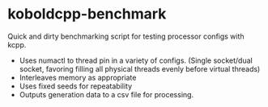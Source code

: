 # koboldcpp-benchmark

Quick and dirty benchmarking script for testing processor configs with kcpp. 

- Uses numactl to thread pin in a variety of configs. (Single socket/dual socket, favoring filling all physical threads evenly before virtual threads)
- Interleaves memory as appropriate
- Uses fixed seeds for repeatability
- Outputs generation data to a csv file for processing.

